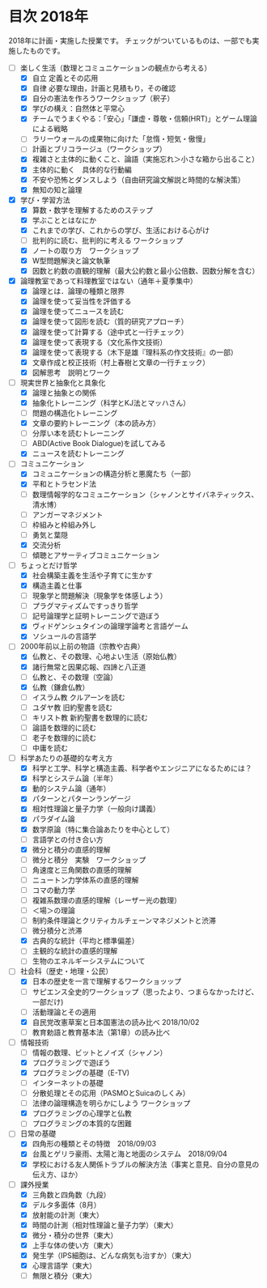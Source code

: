# 目次 2018年

2018年に計画・実施した授業です。
チェックがついているものは、一部でも実施したものです。

- [ ] 楽しく生活（数理とコミュニケーションの観点から考える）
	- [x] 自立 定義とその応用
	- [x] 自律 必要な理由，計画と見積もり，その確認
	- [x] 自分の憲法を作ろうワークショップ（釈子）
	- [x] 学びの構え：自然体と平常心
	- [x] チームでうまくやる：「安心」「謙虚・尊敬・信頼(HRT)」とゲーム理論による戦略
	- [ ] ラリーウォールの成果物に向けた「怠惰・短気・傲慢」
	- [ ] 計画とブリコラージュ（ワークショップ）
	- [x] 複雑さと主体的に動くこと、論語（実施忘れ＞小さな箱から出ること）
	- [x] 主体的に動く　具体的な行動編
	- [x] 不安や恐怖とダンスしよう（自由研究論文解説と時間的な解決策）
	- [x] 無知の知と論理
- [x] 学び・学習方法
	- [x] 算数・数学を理解するためのステップ
	- [x] 学ぶこととはなにか
	- [x] これまでの学び、これからの学び、生活における心がけ
	- [ ] 批判的に読む、批判的に考える ワークショップ
	- [x] ノートの取り方　ワークショップ
	- [x] W型問題解決と論文執筆
	- [x] 因数と約数の直観的理解（最大公約数と最小公倍数、因数分解を含む）
- [x] 論理教室であって料理教室ではない（通年＋夏季集中）
	- [x] 論理とは．論理の種類と限界
	- [x] 論理を使って妥当性を評価する
	- [x] 論理を使ってニュースを読む
	- [x] 論理を使って図形を読む（質的研究アプローチ）
	- [x] 論理を使って計算する（途中式と一行チェック）
	- [x] 論理を使って表現する（文化系作文技術）
	- [x] 論理を使って表現する（木下是雄『理科系の作文技術』の一部）
	- [x] 文章作成と校正技術（村上春樹と文章の一行チェック）
	- [x] 図解思考　説明とワーク
- [ ] 現実世界と抽象化と具象化
	- [x] 論理と抽象との関係
	- [x] 抽象化トレーニング（科学とKJ法とマッハさん）
	- [ ] 問題の構造化トレーニング
	- [x] 文章の要約トレーニング（本の読み方）
	- [ ] 分厚い本を読むトレーニング
	- [ ] ABD(Active Book Dialogue)を試してみる
	- [x] ニュースを読むトレーニング
- [ ] コミュニケーション
	- [x] コミュニケーションの構造分析と悪魔たち（一部）
	- [x] 平和とトラセンド法
	- [ ] 数理情報学的なコミュニケーション（シャノンとサイバネティックス、清水博）
	- [ ] アンガーマネジメント
	- [ ] 枠組みと枠組み外し
	- [ ] 勇気と葉隠
	- [x] 交流分析
	- [ ] 傾聴とアサーティブコミュニケーション
- [ ] ちょっとだけ哲学
	- [x] 社会構築主義を生活や子育てに生かす
	- [x] 構造主義と仕事
	- [ ] 現象学と問題解決（現象学を体感しよう）
	- [ ] プラグマティズムですっきり哲学
	- [ ] 記号論理学と証明トレーニングで遊ぼう
	- [x] ヴィドゲンシュタインの論理学論考と言語ゲーム
	- [x] ソシュールの言語学
- [ ] 2000年前以上前の物語（宗教や古典）
	- [x] 仏教と、その数理、心地よい生活（原始仏教）
	- [x] 諸行無常と因果応報、四諦と八正道
	- [ ] 仏教と、その数理（空論）
	- [x] 仏教（鎌倉仏教）
	- [ ] イスラム教 クルアーンを読む
	- [ ] ユダヤ教 旧約聖書を読む
	- [ ] キリスト教 新約聖書を数理的に読む
	- [ ] 論語を数理的に読む
	- [ ] 老子を数理的に読む
	- [ ] 中庸を読む
- [ ] 科学あたりの基礎的な考え方
	- [x] 科学と工学、科学と構造主義、科学者やエンジニアになるためには？
	- [x] 科学とシステム論（半年）
	- [x] 動的システム論（通年）
	- [x] パターンとパターンランゲージ
	- [x] 相対性理論と量子力学（一般向け講義）
	- [x] パラダイム論
	- [x] 数学原論（特に集合論あたりを中心として）
	- [ ] 言語学との付き合い方
	- [x] 微分と積分の直感的理解
	- [ ] 微分と積分　実験　ワークショップ
	- [ ] 角速度と三角関数の直感的理解
	- [ ] ニュートン力学体系の直感的理解
	- [ ] コマの動力学
	- [ ] 複雑系数理の直感的理解（レーザー光の数理）
	- [ ] ＜場＞の理論
	- [ ] 制約条件理論とクリティカルチェーンマネジメントと渋滞
	- [ ] 微分積分と渋滞
	- [x] 古典的な統計（平均と標準偏差）
	- [ ] 主観的な統計の直感的理解
	- [ ] 生物のエネルギーシステムについて
- [ ] 社会科（歴史・地理・公民）
	- [x] 日本の歴史を一言で理解するワークショッップ
	- [ ] サピエンス全史的ワークショップ（思ったより、つまらなかったけど、一部だけ)
	- [ ] 活動理論とその適用
	- [x] 自民党改憲草案と日本国憲法の読み比べ 2018/10/02
	- [ ] 教育勅語と教育基本法（第1章）の読み比べ
- [ ] 情報技術
	- [ ] 情報の数理、ビットとノイズ（シャノン）
	- [x] プログラミングで遊ぼう
	- [x] プログラミングの基礎（E-TV)
	- [ ] インターネットの基礎
	- [ ] 分散処理とその応用（PASMOとSuicaのしくみ）
	- [ ] 法律の論理構造を明らかにしよう ワークショップ
	- [x] プログラミングの心理学と仏教
	- [ ] プログラミングの本質的な困難
- [ ] 日常の基礎
	- [x] 四角形の種類とその特徴　2018/09/03
	- [x] 台風とゲリラ豪雨、太陽と海と地面のシステム　2018/09/04
	- [x] 学校における友人関係トラブルの解決方法（事実と意見、自分の意見の伝え方、ほか）
- [ ] 課外授業
	- [x] 三角数と四角数（九段）
	- [x] デルタ多面体（8月）
	- [x] 放射能の計測（東大）
	- [x] 時間の計測（相対性理論と量子力学）（東大）
	- [x] 微分・積分の世界（東大）
	- [x] 上手な体の使い方（東大）
	- [x] 発生学（IPS細胞は、どんな病気も治すか）（東大）
	- [x] 心理言語学（東大）
	- [ ] 無限と積分（東大）
